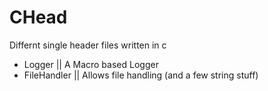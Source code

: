 # CHead
Differnt single header files written in c

- Logger || A Macro based Logger
- FileHandler || Allows file handling (and a few string stuff)
